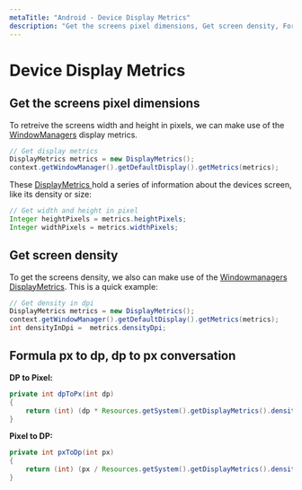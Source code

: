 ```yaml
---
metaTitle: "Android - Device Display Metrics"
description: "Get the screens pixel dimensions, Get screen density, Formula px to dp, dp to px conversation "
---
```


# Device Display Metrics



## Get the screens pixel dimensions


To retreive the screens width and height in pixels, we can make use of the [WindowManagers](https://developer.android.com/reference/android/view/WindowManager.html) display metrics.

```java
// Get display metrics
DisplayMetrics metrics = new DisplayMetrics();
context.getWindowManager().getDefaultDisplay().getMetrics(metrics);

```

These [DisplayMetrics ](https://developer.android.com/reference/android/util/DisplayMetrics.html) hold a series of information about the devices screen, like its density or size:

```java
// Get width and height in pixel
Integer heightPixels = metrics.heightPixels;
Integer widthPixels = metrics.widthPixels;

```



## Get screen density


To get the screens density, we also can make use of the [Windowmanagers](https://developer.android.com/reference/android/view/WindowManager.html) [DisplayMetrics](https://developer.android.com/reference/android/util/DisplayMetrics.html). This is a quick example:

```java
// Get density in dpi
DisplayMetrics metrics = new DisplayMetrics();
context.getWindowManager().getDefaultDisplay().getMetrics(metrics);
int densityInDpi =  metrics.densityDpi;

```



## Formula px to dp, dp to px conversation 


**DP to Pixel:**

```java
private int dpToPx(int dp)
{
    return (int) (dp * Resources.getSystem().getDisplayMetrics().density);
}

```

**Pixel to DP:**

```java
private int pxToDp(int px)
{
    return (int) (px / Resources.getSystem().getDisplayMetrics().density);
}

```


